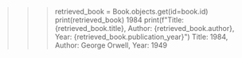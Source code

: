 >>> retrieved_book = Book.objects.get(id=book.id)
>>> print(retrieved_book)
1984
>>> print(f"Title: {retrieved_book.title}, Author: {retrieved_book.author}, Year: {retrieved_book.publication_year}")
Title: 1984, Author: George Orwell, Year: 1949
